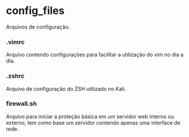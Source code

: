 # config_files

Arquivos de configuração.

### .vimrc
Arquivo contendo configurações para facilitar a utilização do vim no dia a dia.

### .zshrc
Arquivo de configuração do ZSH utilizado no Kali.

### firewall.sh
Arquivo para iniciar a proteção básica em um servidor web interno ou externo, tem como base um servidor contendo apenas uma interface de rede.
